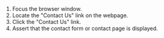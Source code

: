 1. Focus the browser window.
2. Locate the "Contact Us" link on the webpage.
3. Click the "Contact Us" link.
4. Assert that the contact form or contact page is displayed.